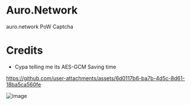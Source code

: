 # Auro.Network
auro.network PoW Captcha

# Credits
- Cypa telling me its AES-GCM Saving time

https://github.com/user-attachments/assets/6d0117b6-ba7b-4d5c-8d61-18ba5ca560fe

![image](https://github.com/user-attachments/assets/0acd1235-8247-4b3f-8628-e6fe854be400)



